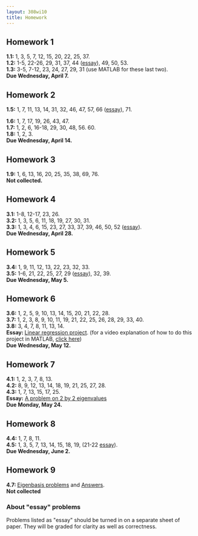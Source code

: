 ```yaml
---
layout: 308wi10
title: Homework
---
```


<a name=1></a><h2 class=h1>Homework 1</h2>
<p class=hw1>
<b>1.1:</b> 1, 3, 5, 7, 12, 15, 20, 22, 25, 37.<br>
<b>1.2:</b> 1-5, 22-26, 29, 31, 37, 44 (<a href="#essay">essay</a>), 49, 50, 53.<br>
<b>1.3:</b> 3-5, 7-12, 23, 24, 27, 29, 31 (use MATLAB for these last two).<br>
<b>Due Wednesday, April 7.</b>

<a name=2></a><h2>Homework 2</h2><p class=hw2>

<b>1.5:</b> 1, 7, 11, 13, 14, 31, 32, 46, 47, 57, 66 (<a href="#essay">essay</a>), 71.<br>
<!--here -->
<b>1.6:</b> 1, 7, 17, 19, 26, 43, 47.<br>
<b>1.7:</b> 1, 2, 6, 16-18, 29, 30, 48, 56.
60.<br>
<b>1.8:</b> 1, 2, 3.<br>
<b>Due Wednesday, April 14.</b>

<a name=3></a><h2>Homework 3</h2><p class=hw3>
<b>1.9:</b> 1, 6, 13, 16, 20, 25, 35, 38, 69, 76.<br>
<b>Not collected.</b>

<a name=4></a><h2>Homework 4</h2><p class=hw4>
<b>3.1:</b> 1-8, 12-17, 23, 26.<br>
<b>3.2:</b> 1, 3, 5, 6, 11, 18, 19, 27, 30, 31.<br>
<b>3.3:</b> 1, 3, 4, 6, 15, 23, 27, 33, 37, 39, 46, 50, 52 (<a href="#essay">essay</a>). <br>
<b>Due Wednesday, April 28.</b>

<a name=5></a><h2>Homework 5</h2><p class=hw5>
<b>3.4:</b> 1, 9, 11, 12, 13, 22, 23, 32, 33.<br>
<b>3.5:</b> 1-6, 21, 22, 25, 27, 29 (<a href="#essay">essay</a>), 32, 39.<br>
<b>Due Wednesday, May 5.</b>

<a name=6></a><h2>Homework 6</h2><p class=hw6>
<b>3.6:</b> 1, 2, 5, 9, 10, 13, 14, 15, 20, 21, 22, 28.<br>
<b>3.7:</b> 1, 2, 3, 8, 9, 10, 11, 19, 21, 22, 25, 26, 28, 29, 33, 40.<br>
<b>3.8:</b> 3, 4, 7, 8, 11, 13, 14.<br>
<b>Essay: </b> <a  href=essay-linear-regression-matlab.pdf>Linear regression project</a>. (for a video explanation of how to do this project in MATLAB, <a href="http://screencast.com/t/MjFiY2E1">click here</a>)<br>
<b>Due Wednesday, May 12.</b>


<a name=7></a><h2>Homework 7</h2><p class=hw7>
<b>4.1:</b> 1, 2, 3, 7, 8, 13.<br>
<b>4.2:</b> 8, 9, 12, 13, 14, 18, 19, 21, 25, 27, 28. <br>
<b>4.3:</b> 1, 7, 13, 15, 17, 25. <br>
<b>Essay:</b> <a href=essay-eigenvalues-2by2.pdf>A problem on 2 by 2 eigenvalues</a><br>
<b>Due Monday, May 24.</b>


<a name=8></a><h2>Homework 8</h2><p class=hw8>
<b>4.4:</b> 1, 7, 8, 11.<br>
<b>4.5:</b> 1, 3, 5, 7, 13, 14, 15, 18, 19, (21-22 <a href="#essay">essay</a>).<br>
<b>Due Wednesday, June 2.</b>

<a name=9></a><h2>Homework 9</h2><p class=hw9>
<b> 4.7: </b> <a href="eigenbasis.pdf">Eigenbasis problems</a> and
<a href="eigenbasis-ans.pdf">Answers</a>.<br>
<b>Not collected</b>

<a name=essay></a><h3>About "essay" problems</h3>
<p>Problems listed as "essay" should be turned in on a separate sheet of paper. They will be graded for clarity as well as correctness.</p>
